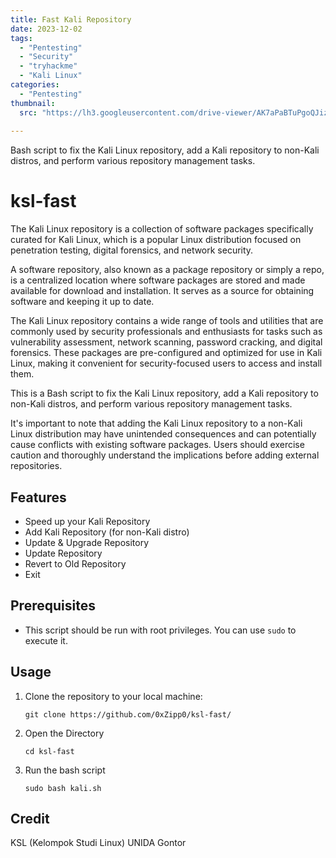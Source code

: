 ```yaml
---
title: Fast Kali Repository
date: 2023-12-02
tags:
  - "Pentesting"
  - "Security"
  - "tryhackme"
  - "Kali Linux"
categories:
  - "Pentesting"
thumbnail:
  src: "https://lh3.googleusercontent.com/drive-viewer/AK7aPaBTuPgoQJizjFW2N2KPJF4Wid9FP0iBXagR5PQnowoRmb0n9VqpYDpiyw4lNwERXR8EzSPoLYAqRXL-QJPr7gq3r8UbJg=s1600"
  
---
```



Bash script to fix the Kali Linux repository, add a Kali repository to non-Kali distros, and perform various repository management tasks.

<!--more-->



# ksl-fast

The Kali Linux repository is a collection of software packages specifically curated for Kali Linux, which is a popular Linux distribution focused on penetration testing, digital forensics, and network security.

A software repository, also known as a package repository or simply a repo, is a centralized location where software packages are stored and made available for download and installation. It serves as a source for obtaining software and keeping it up to date.

The Kali Linux repository contains a wide range of tools and utilities that are commonly used by security professionals and enthusiasts for tasks such as vulnerability assessment, network scanning, password cracking, and digital forensics. These packages are pre-configured and optimized for use in Kali Linux, making it convenient for security-focused users to access and install them.

This is a Bash script to fix the Kali Linux repository, add a Kali repository to non-Kali distros, and perform various repository management tasks.

It's important to note that adding the Kali Linux repository to a non-Kali Linux distribution may have unintended consequences and can potentially cause conflicts with existing software packages. Users should exercise caution and thoroughly understand the implications before adding external repositories.

## Features

- Speed up your Kali Repository
- Add Kali Repository (for non-Kali distro)
- Update & Upgrade Repository
- Update Repository
- Revert to Old Repository
- Exit

## Prerequisites

- This script should be run with root privileges. You can use `sudo` to execute it.

## Usage

1. Clone the repository to your local machine:

   ```git clone https://github.com/0xZipp0/ksl-fast/```

2. Open the Directory

   ```cd ksl-fast```

3. Run the bash script

   ```sudo bash kali.sh```

## Credit
KSL (Kelompok Studi Linux) UNIDA Gontor